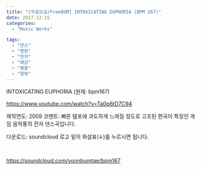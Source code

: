 ```yaml
---
title: "[무료브금/FreeBGM] INTOXICATING EUPHORIA (BPM 167)"
date: 2017-12-15
categories: 
  - "Music Works"

tags: 
  - "댄스"
  - "명랑"
  - "전자"
  - "쾌감"
  - "쾌활"
  - "행복"
---
```


INTOXICATING EUPHORIA (원제: bpm167)

https://www.youtube.com/watch?v=Ta0p6tD7C94

제작연도: 2009 코멘트: 빠른 템포에 과도하게 느껴질 정도로 고조된 편곡이 특징인 게임 음악풍의 전자 댄스곡입니다.

다운로드: soundcloud 로고 밑의 화살표(↓)를 누르시면 됩니다.

 

https://soundcloud.com/yoonbumtae/bpm167

